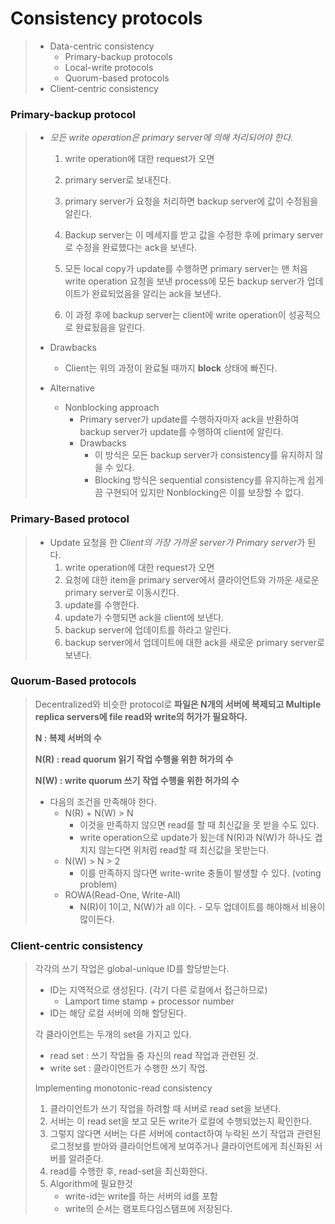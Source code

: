 # Consistency protocols

> * Data-centric consistency
>   * Primary-backup protocols
>   * Local-write protocols
>   * Quorum-based protocols
> * Client-centric consistency



### Primary-backup protocol

> * *모든 write operation은 primary server에 의해 처리되어야 한다.* 
>
>   1. write operation에 대한 request가 오면
>
>   2. primary server로 보내진다. 
>
>   3. primary server가 요청을 처리하면 backup server에 값이 수정됨을 알린다. 
>
>   4. Backup server는 이 메세지를 받고 값을 수정한 후에 primary server로 수정을 완료했다는 ack을 보낸다. 
>
>   5. 모든 local copy가 update를 수행하면 primary server는 맨 처음 write operation 요청을 보낸 process에 모든 backup server가 업데이트가 완료되었음을 알리는 ack을 보낸다. 
>
>   6. 이 과정 후에 backup server는 client에 write operation이 성공적으로 완료됬음을 알린다.
>
>      
>
> * Drawbacks 
>
>   * Client는 위의 과정이 완료될 때까지 **block** 상태에 빠진다.
>
> * Alternative
>
>   * Nonblocking approach 
>     * Primary server가 update를 수행하자마자 ack을 반환하여 backup server가 update를 수행하여 client에 알린다.
>     * Drawbacks 
>       - 이 방식은 모든 backup server가 consistency를 유지하지 않을 수 있다.
>       - Blocking 방식은 sequential consistency를 유지하는게 쉽게끔 구현되어 있지만 Nonblocking은 이를 보장할 수 없다.



### Primary-Based protocol

> * Update 요청을 한 *Client의 가장 가까운 server가 Primary server*가 된다.
>   1. write operation에 대한 request가 오면
>   2. 요청에 대한 item을 primary server에서 클라이언트와 가까운 새로운 primary server로 이동시킨다.
>   3. update를 수행한다.
>   4. update가 수행되면 ack을 client에 보낸다.
>   5. backup server에 업데이트를 하라고 알린다.
>   6. backup server에서 업데이트에 대한 ack을 새로운 primary server로 보낸다.



### Quorum-Based protocols

> Decentralized와 비슷한 protocol로 **파일은 N개의 서버에 복제되고 Multiple replica servers에 file read와 write의 허가가 필요하다.**
>
> **N : 복제 서버의 수**
>
> **N(R) : read quorum 읽기 작업 수행을 위한 허가의 수**
>
> **N(W) : write quorum 쓰기 작업 수행을 위한 허가의 수**
>
> * 다음의 조건을 만족해야 한다.
>   * N(R) + N(W) > N 
>     * 이것을 만족하지 않으면 read를 할 때 최신값을 못 받을 수도 있다.
>     * write operation으로 update가 됬는데 N(R)과 N(W)가 하나도 겹치지 않는다면 위처럼 read할 때 최신값을 못받는다.
>   * N(W) > N > 2
>     * 이를 만족하지 않다면 write-write 충돌이 발생할 수 있다. (voting problem)
>   * ROWA(Read-One, Write-All) 
>     * N(R)이 1이고, N(W)가 all 이다.  - 모두 업데이트를 해야해서 비용이 많이든다.



### Client-centric consistency 

> 각각의 쓰기 작업은 global-unique ID를 할당받는다.
>
> * ID는 지역적으로 생성된다. (각기 다른 로컬에서 접근하므로)
>   * Lamport time stamp + processor number
> * ID는 해당 로컬 서버에 의해 할당된다.
>
> 
>
> 각 클라이언트는 두개의 set을 가지고 있다.
>
> * read set : 쓰기 작업들 중 자신의 read 작업과 관련된 것.
> * write set : 클라이언트가 수행한 쓰기 작업.
>
> 
>
> Implementing monotonic-read consistency
>
> 1. 클라이언트가 쓰기 작업을 하려할 때 서버로 read set을 보낸다.
> 2. 서버는 이 read set을 보고 모든 write가 로컬에 수행되었는지 확인한다.
> 3. 그렇지 않다면 서버는 다른 서버에 contact하여 누락된 쓰기 작업과 관련된 로그정보를 받아와 클라이언트에게 보여주거나 클라이언트에게 최신화된 서버를 알려준다.
> 4. read를 수행한 후, read-set을 최신화한다.
> 5. Algorithm에 필요한것
>    * write-id는 write를 하는 서버의 id를 포함
>    * write의 순서는 램포트다임스탬프에 저장된다.